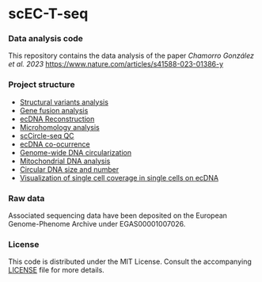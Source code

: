 # scEC-T-seq

### Data analysis code
This repository contains the data analysis of the paper _Chamorro González et al. 2023_ https://www.nature.com/articles/s41588-023-01386-y

### Project structure

- [Structural variants analysis](sv-calling)
- [Gene fusion analysis](gene-fusion)
- [ecDNA Reconstruction](ecdna-reconstruction)
- [Microhomology analysis](microhom_analysis)
- [scCircle-seq QC](CircleSeq_qc)
- [ecDNA co-ocurrence](Co_ocurrence)
- [Genome-wide DNA circularization](WholeGenomeHeatmap)
- [Mitochondrial DNA analysis](mitochondria_SNV_analysis)
- [Circular DNA size and number](Size_number)
- [Visualization of single cell coverage in single cells on ecDNA](CircleSeq_qc)

### Raw data

Associated sequencing data have been deposited on the European Genome-Phenome Archive under EGAS00001007026.

### License

This code is distributed under the MIT License. Consult the accompanying [LICENSE](LICENSE.md) file for more details.
